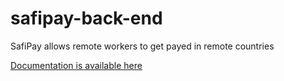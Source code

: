 # safipay-back-end
SafiPay allows remote workers to get payed in remote countries


[Documentation is available here](https://documenter.getpostman.com/view/7308408/VVBUxS1m)

